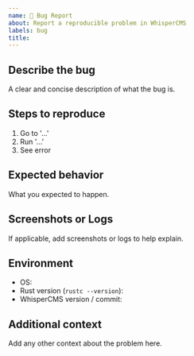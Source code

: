 ```yaml
---
name: 🐛 Bug Report
about: Report a reproducible problem in WhisperCMS
labels: bug
title: 
---
```


## Describe the bug

A clear and concise description of what the bug is.

## Steps to reproduce

1. Go to '...'
2. Run '...'
3. See error

## Expected behavior

What you expected to happen.

## Screenshots or Logs

If applicable, add screenshots or logs to help explain.

## Environment

- OS:
- Rust version (`rustc --version`):
- WhisperCMS version / commit:

## Additional context

Add any other context about the problem here.
